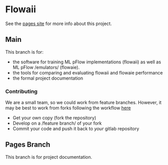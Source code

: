 # Flowaii

See the [pages site](https://ath11.pages.oit.duke.edu/flowaii/) for more info about this project.

## Main

This branch is for:
- the software for training ML pFlow implementations (flowaii) as well as ML pFlow /emulators/ (flowaie).
- the tools for comparing and evaluating flowaii and flowaie performance
- the formal project documentation

### Contributing

We are a small team, so we could work from feature branches.
However, it may be best to work from forks following the workflow [here](https://atlassoftwaredocs.web.cern.ch/gittutorial/)
- Get your own copy (fork the repository)
- Develop on a /feature branch/ of your fork
- Commit your code and push it back to *your* gitlab repository

## Pages Branch

This branch is for project documentation.

